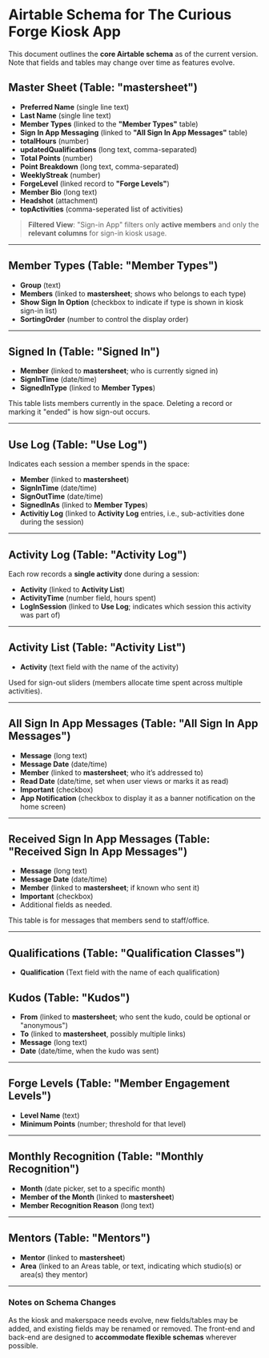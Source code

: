 # Airtable Schema for The Curious Forge Kiosk App

This document outlines the **core Airtable schema** as of the current version. Note that fields and tables may change over time as features evolve.

## Master Sheet (Table: "mastersheet")

- **Preferred Name** (single line text)
- **Last Name** (single line text)
- **Member Types** (linked to the **"Member Types"** table)
- **Sign In App Messaging** (linked to **"All Sign In App Messages"** table)
- **totalHours** (number)
- **updatedQualifications** (long text, comma-separated)
- **Total Points** (number)
- **Point Breakdown** (long text, comma-separated)
- **WeeklyStreak** (number)
- **ForgeLevel** (linked record to **"Forge Levels"**)
- **Member Bio** (long text)
- **Headshot** (attachment)
- **topActivities** (comma-seperated list of activities)

> **Filtered View**: "Sign-in App" filters only **active members** and only the **relevant columns** for sign-in kiosk usage.

---

## Member Types (Table: "Member Types")

- **Group** (text)
- **Members** (linked to **mastersheet**; shows who belongs to each type)
- **Show Sign In Option** (checkbox to indicate if type is shown in kiosk sign-in list)
- **SortingOrder** (number to control the display order)

---

## Signed In (Table: "Signed In")

- **Member** (linked to **mastersheet**; who is currently signed in)
- **SignInTime** (date/time)
- **SignedInType** (linked to **Member Types**)

This table lists members currently in the space. Deleting a record or marking it "ended" is how sign-out occurs.

---

## Use Log (Table: "Use Log")

Indicates each session a member spends in the space:

- **Member** (linked to **mastersheet**)
- **SignInTime** (date/time)
- **SignOutTime** (date/time)
- **SignedInAs** (linked to **Member Types**)
- **Activitiy Log** (linked to **Activity Log** entries, i.e., sub-activities done during the session)

---

## Activity Log (Table: "Activity Log")

Each row records a **single activity** done during a session:

- **Activity** (linked to **Activity List**)
- **ActivityTime** (number field, hours spent)
- **LogInSession** (linked to **Use Log**; indicates which session this activity was part of)

---

## Activity List (Table: "Activity List")

- **Activity** (text field with the name of the activity)

Used for sign-out sliders (members allocate time spent across multiple activities).

---

## All Sign In App Messages (Table: "All Sign In App Messages")

- **Message** (long text)
- **Message Date** (date/time)
- **Member** (linked to **mastersheet**; who it’s addressed to)
- **Read Date** (date/time, set when user views or marks it as read)
- **Important** (checkbox)
- **App Notification** (checkbox to display it as a banner notification on the home screen)

---

## Received Sign In App Messages (Table: "Received Sign In App Messages")

- **Message** (long text)
- **Message Date** (date/time)
- **Member** (linked to **mastersheet**; if known who sent it)
- **Important** (checkbox)
- Additional fields as needed.

This table is for messages that members send to staff/office.

---

## Qualifications (Table: "Qualification Classes")

- **Qualification** (Text field with the name of each qualification)

## Kudos (Table: "Kudos")

- **From** (linked to **mastersheet**; who sent the kudo, could be optional or "anonymous")
- **To** (linked to **mastersheet**, possibly multiple links)
- **Message** (long text)
- **Date** (date/time, when the kudo was sent)

---

## Forge Levels (Table: "Member Engagement Levels")

- **Level Name** (text)
- **Minimum Points** (number; threshold for that level)

---

## Monthly Recognition (Table: "Monthly Recognition")

- **Month** (date picker, set to a specific month)
- **Member of the Month** (linked to **mastersheet**)
- **Member Recognition Reason** (long text)

---

## Mentors (Table: "Mentors")

- **Mentor** (linked to **mastersheet**)
- **Area** (linked to an Areas table, or text, indicating which studio(s) or area(s) they mentor)

---

### Notes on Schema Changes

As the kiosk and makerspace needs evolve, new fields/tables may be added, and existing fields may be renamed or removed. The front-end and back-end are designed to **accommodate flexible schemas** wherever possible.
